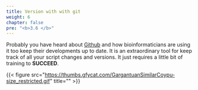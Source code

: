 ```yaml
---
title: Version with with git
weight: 6
chapter: false
pre: "<b>3.6 </b>"
---
```

Probably you have heard about  [Github](https://github.com/) and how bioinformaticians are using it too keep their developments up to date. It is an extraordinary tool for keep track of all your script changes and versions. It just requires a little bit of training to **SUCCEED**.

 {{< figure src="https://thumbs.gfycat.com/GargantuanSimilarCoypu-size_restricted.gif" title="" >}}



